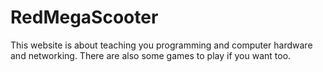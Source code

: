 # RedMegaScooter
This website is about teaching you programming and computer hardware and networking. There are also some games to play if you want too.
